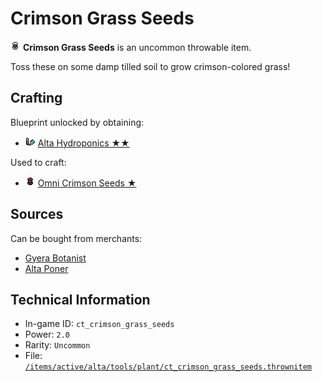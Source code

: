 # Crimson Grass Seeds

<img src="https://raw.githubusercontent.com/Ceterai/Enternia/main/items/active/alta/tools/plant/ct_crimson_grass_seeds.png" alt="Crimson Grass Seeds icon" loading="lazy" height=16px width="auto" /> **Crimson Grass Seeds** is an uncommon throwable item.

Toss these on some damp tilled soil to grow crimson-colored grass!

## Crafting

Blueprint unlocked by obtaining:

- <img src="https://raw.githubusercontent.com/Ceterai/Enternia/main/codex/alta/datamass/elin.png" alt="Alta Hydroponics ★★ icon" loading="lazy" height=16px width="auto" /> [Alta Hydroponics ★★](https://ceterai.github.io/MyEnternia/Wiki/AltaHydroponics)

Used to craft:

- <img src="https://raw.githubusercontent.com/Ceterai/Enternia/main/items/active/alta/tools/plant/omni/ct_crimson_grass_seeds.png" alt="Omni Crimson Seeds ★ icon" loading="lazy" height=16px width="auto" /> [Omni Crimson Seeds ★](https://ceterai.github.io/MyEnternia/Wiki/OmniCrimsonSeeds)

## Sources

Can be bought from merchants:

- [Gyera Botanist](https://ceterai.github.io/MyEnternia/Wiki/GyeraBotanist)
- [Alta Poner](https://ceterai.github.io/MyEnternia/Wiki/AltaPoner)

## Technical Information

- In-game ID: `ct_crimson_grass_seeds`
- Power: `2.0`
- Rarity: `Uncommon`
- File: [`/items/active/alta/tools/plant/ct_crimson_grass_seeds.thrownitem`](https://github.com/Ceterai/Enternia/blob/main/items/active/alta/tools/plant/ct_crimson_grass_seeds.thrownitem)
